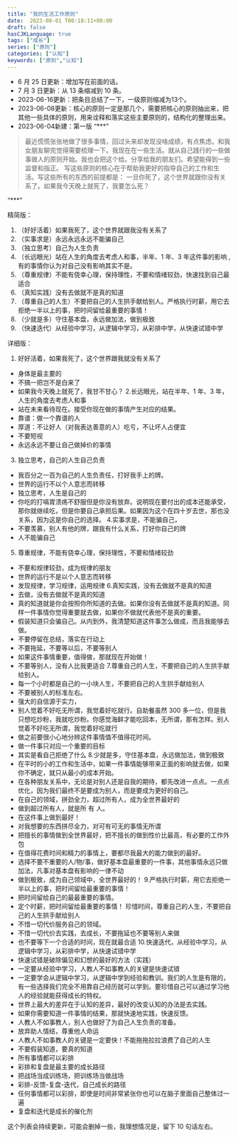```yaml
---
title: "我的生活工作原则"
date:  2023-08-01 T00:18:11+08:00
draft: false
hasCJKLanguage: true
tags: ["成长"]
series: ["原则"]
categories: ["认知"]
keywords: ["原则","认知"]
---
```




- 6 月 25 日更新：增加写在前面的话。
- 7 月 3 日更新：从 13 条缩减到 10 条。
- 2023-06-16更新：把条目总结了一下，一级原则缩减为13个。
- 2023-06-08更新：核心的原则一定是那几个，需要把核心的原则抽出来，把其他一些具体的原则，用来诠释和落实这些主要原则的，结构化的整理出来。
- 2023-06-04新建：第一版
“***”
>最近慌慌张张地做了很多事情，回过头来却发现没啥成绩，有点焦虑。和我女朋友聊完觉得需要梳理一下。我现在在一些生活。就从自己践行的一些做事做人的原则开始。我也会把这个给。分享给我的朋友们。希望能得到一些监督和指正。
>写这些原则的核心在于帮助我更好的指导自己的工作和生活。写这些所有的东西的前提都是：
一旦你死了，这个世界就跟你没有关系了。如果我今天晚上就死了，我要怎么死？

“***”



精简版：
1. （好好活着）如果我死了，这个世界就跟我没有关系了
2. （实事求是）永远永远永远不能骗自己
3. （独立思考）自己为人生负责  
4. （长远眼光）站在人生的角度去考虑人和事，半年、1 年、3 年这件事的影响 ,有的事情你认为对自己没有影响其实不是。
5. （尊重规律）不能有侥幸心理，保持理性，不要和情绪较劲，快速找到自己最适合
6. （真知实践）没有去做就不是真的知道
7. （尊重自己的人生）不要把自己的人生拱手献给别人。严格执行时薪，用它去拒绝一半以上的事，把时间留给最重要的事情！ 
8. （少就是多）守住基本盘，永远做加法，做到极致
9. （快速迭代）从经验中学习，从逻辑中学习，从彩排中学，从快速试错中学 

详细版：
1. 好好活着，如果我死了，这个世界跟我就没有关系了
* 身体是最主要的
* 不搞一把岂不是白来了
* 如果我今天晚上就死了，我甘不甘心？
2.长远眼光，站在半年、1 年、3 年，人生的角度去考虑人和事  
* 站在未来看待现在。接受你现在做的事情产生对应的结果。
* 靠谱：做一个靠谱的人
* 厚道：不让好人（对我表达善意的人）吃亏，不让坏人占便宜
* 不要短视
* 永远永远不要让自己做掉价的事情
3. 独立思考，自己的人生自己负责
* 我百分之一百为自己的人生负责任，打好我手上的牌。
* 世界的运行不以个人意志而转移
* 独立思考，人生是自己的
* 你吃的打嗝胃溃疡不舒服但是你没有放弃。说明现在要付出的成本还能承受，那你就继续吃，但是你要自己承担后果。如果因为这个在四十岁去世，那也没关系，因为这是你自己的选择。
4.实事求是，不能骗自己，
* 不要羡慕，别人有他的牌，跟我有什么关系，打好你自己的牌
* 人不能骗自己
5. 尊重规律，不能有侥幸心理，保持理性，不要和情绪较劲
* 不要和规律较劲，成为规律的朋友
* 世界的运行不是以个人意志而转移
* 发现规律，学习规律，运用规律
6.真知实践，没有去做就不是真的知道
* 去做，没有去做就不是真的知道 
* 真的知道就是你会按照你所知道的去做。如果你没有去做就不是真的知道。同样一件事情你觉得重要就去做，如果你不做就代表他不是真的重要。
* 假装知道只会骗自己。从内到外，我清楚知道这件事怎么做成，而且我能够去做。
* 不要停留在总结，落实在行动上
* 不要拖延，不要等以后，不要等别人
* 如果这件事情重要，值得做，那就现在开始做！
* 不要等别人，没有人比我更适合
7.尊重自己的人生，不要把自己的人生拱手献给别人。
* 每一个小时都是自己的一小块人生，不要把自己的人生拱手献给别人
* 不要被别人的标准左右。
* 强大的自信源于实力，
* 别人觉着不好吃无所谓，我觉着好吃就行。自助餐虽然 300 多一位，但是我只想吃炒粉，我就吃炒粉。你感觉海鲜才能吃回本，无所谓，那有怎样。别人觉着不好吃无所谓，我觉着好吃就行
* 做之前要很小心地分辨这件事情值不值得花时间。
* 做一件事只对应一个重要的目标
* 其实是看自己拒绝了什么
8.少就是多，守住基本盘，永远做加法，做到极致
* 在平时的小的工作和生活中，如果一件事情能够带来正面的影响就去做，如果你不确定，就只从最小的成本开始。
* 在各种朋友关系中，无论是对别人还是自我的期待，都先改进一点点。一点点优化，因为我们最终不是要成为别人，而是要成为更好的自己。
* 在自己的领域，拼劲全力，超过所有人，成为全世界最好的
* 做到超过所有人，就是所 有 人。
* 在这件事上做到最好！
* 对我想要的东西拼尽全力，对可有可无的事情无所谓
* 把擅长的事情做到全世界最好，把不擅长的做到性价比最高，有必要的工作外包
* 在值得花费时间和精力的事情上，要都尽我最大的能力做到的最好。
* 选择不要不重要的人/物/事，做好基本盘最重要的一件事，其他事情永远只做加法，凡事对基本盘有影响的一律不动 
* 做到极致，成为自己领域中，全世界最好的！
9.严格执行时薪，用它去拒绝一半以上的事，把时间留给最重要的事情！
* 把时间留给自己的最最重要的事情。
* 定个时薪，把时间留给最重要的事情！ 珍惜时间，尊重自己的人生，不要把自己的人生拱手献给别人
* 不惜一切代价服务自己的领域。
* 不惜一切代价去实践，去成长，不要拖延也不要等别人来做
* 也不要等下一个合适的时间，现在就最合适
10.快速迭代，从经验中学习，从逻辑中学习，从彩排中学，从快速试错中学 
* 快速试错是破除偏见和幻想的最好的方法（实践）
* 一定要从经验中学习，人教人不如事教人的关键是快速试错
* 一定要学会从逻辑中学习，从逻辑中学到经验和教训。我们的人生是有限的，有一些选择我们完全不用靠自己经历就可以学到。要珍惜自己可以通过学习他人的经验就能获得成长的特权。
* 世界上最大的差异在于认知的差异，最好的改变认知的办法是去实践。
* 如果你需要知道一件事情的结果，那就快速地实践，快速反馈。
* 人教人不如事教人，别人也做好了为自己人生负责的准备。
* 放弃助人情结，尊重他人命运
* 人教人不如事教人的关键是一定要快！不能拖拖拉拉浪费了自己的人生
* 不要假装知道，要真的知道
* 所有事情都可以彩排
* 彩排和复盘是最主要的成长路径
* 把战场当成训练场，把训练场当做战场
* 彩排-反馈-复盘-迭代，自己成长的路径
* 任何事情都可以彩排，即使是时间非常紧张你也可以在脑子里面自己整体过一遍
* 复盘和迭代是成长的催化剂


这个列表会持续更新，可能会删掉一些，我理想情况是，留下 10 句话左右。